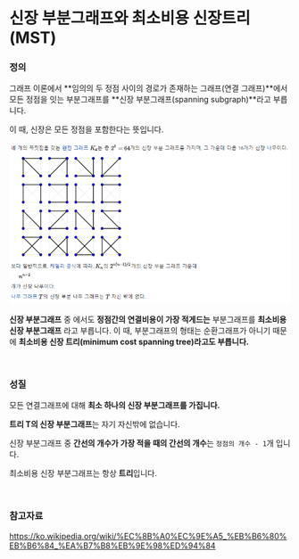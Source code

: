 # 신장 부분그래프와 최소비용 신장트리(MST)

### 정의

그래프 이론에서 **임의의 두 정점 사이의 경로가 존재하는 그래프(연결 그래프)**에서 모든 정점을 잇는 부분그래프를 **신장 부분그래프(spanning subgraph)**라고 부릅니다.

이 때, 신장은 모든 정점을 포함한다는 뜻입니다.

![image-20210810003257352](./images/spanning-tree)

**신장 부분그래프** 중 에서도 **정점간의 연결비용이 가장 적게드는** 부분그래프를 **최소비용 신장 부분그래프** 라고 부릅니다. 이 때, 부분그래프의 형태는 순환그래프가 아니기 때문에 **최소비용 신장 트리(minimum cost spanning tree)**라고도 부릅니다.****

<br>

### 성질

모든 연결그래프에 대해 **최소 하나의 신장 부분그래프를 가집니다.**

**트리 T의 신장 부분그래프**는 자기 자신밖에 없습니다.

신장 부분그래프 중 **간선의 개수가 가장 적을 때의 간선의 개수**는 `정점의 개수 - 1`개 입니다.

최소비용 신장 부분그래프는 항상 **트리**입니다.

<br>

### 참고자료

https://ko.wikipedia.org/wiki/%EC%8B%A0%EC%9E%A5_%EB%B6%80%EB%B6%84_%EA%B7%B8%EB%9E%98%ED%94%84

